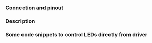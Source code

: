 ### Connection and pinout


### Description


### Some code snippets to control LEDs directly from driver
